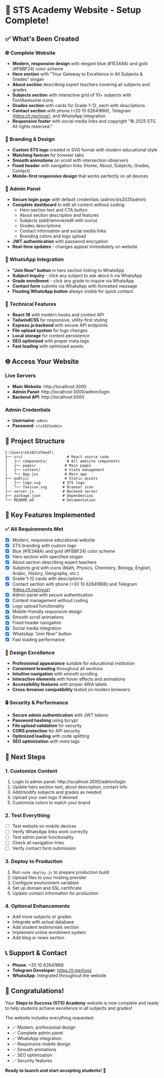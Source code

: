 # 🎉 STS Academy Website - Setup Complete!

## ✅ What's Been Created

### 🌐 Complete Website
- **Modern, responsive design** with elegant blue (#1E3A8A) and gold (#FBBF24) color scheme
- **Hero section** with "Your Gateway to Excellence in All Subjects & Grades" slogan
- **About section** describing expert teachers covering all subjects and grades
- **Subjects section** with interactive grid of 10+ subjects with FontAwesome icons
- **Grades section** with cards for Grade 1-12, each with descriptions
- **Contact section** with phone (+20 10 62641866), Telegram (https://t.me/iivoz), and WhatsApp integration
- **Responsive footer** with social media links and copyright "© 2025 STS. All rights reserved."

### 🎨 Branding & Design
- **Custom STS logo** created in SVG format with modern educational style
- **Matching favicon** for browser tabs
- **Smooth animations** on scroll with intersection observers
- **Fixed header** with navigation links (Home, About, Subjects, Grades, Contact)
- **Mobile-first responsive design** that works perfectly on all devices

### 🔧 Admin Panel
- **Secure login page** with default credentials (admin/sts2025admin)
- **Complete dashboard** to edit all content without coding:
  - Hero section text and CTA button
  - About section description and features
  - Subjects (add/remove/edit with icons)
  - Grades descriptions
  - Contact information and social media links
  - Branding colors and logo upload
- **JWT authentication** with password encryption
- **Real-time updates** - changes appear immediately on website

### 📱 WhatsApp Integration
- **"Join Now" button** in hero section linking to WhatsApp
- **Subject inquiry** - click any subject to ask about it via WhatsApp
- **Grade enrollment** - click any grade to inquire via WhatsApp
- **Contact form** submits via WhatsApp with formatted message
- **Floating WhatsApp button** always visible for quick contact

### 🚀 Technical Features
- **React 18** with modern hooks and context API
- **TailwindCSS** for responsive, utility-first styling
- **Express.js backend** with secure API endpoints
- **File upload system** for logo changes
- **Local storage** for content persistence
- **SEO optimized** with proper meta tags
- **Fast loading** with optimized assets

## 🌐 Access Your Website

### Live Servers
- **Main Website**: http://localhost:3000
- **Admin Panel**: http://localhost:3000/admin/login
- **Backend API**: http://localhost:5000

### Admin Credentials
- **Username**: `admin`
- **Password**: `sts2025admin`

## 📁 Project Structure
```
C:\Users\hk102\H7madl\
├── src/                    # React source code
│   ├── components/         # All website components
│   ├── pages/             # Main pages
│   ├── context/           # State management
│   └── App.jsx            # Main app
├── public/                # Static assets
│   ├── logo.svg          # STS logo
│   └── favicon.svg       # Browser icon
├── server.js             # Backend server
├── package.json          # Dependencies
└── README.md             # Documentation
```

## 🎯 Key Features Implemented

### ✅ All Requirements Met
- [x] Modern, responsive educational website
- [x] STS branding with custom logo
- [x] Blue (#1E3A8A) and gold (#FBBF24) color scheme
- [x] Hero section with specified slogan
- [x] About section describing expert teachers
- [x] Subjects grid with icons (Math, Physics, Chemistry, Biology, English, Arabic, History, Geography, etc.)
- [x] Grade 1-12 cards with descriptions
- [x] Contact section with phone (+20 10 62641866) and Telegram (https://t.me/iivoz)
- [x] Admin panel with secure authentication
- [x] Content management without coding
- [x] Logo upload functionality
- [x] Mobile-friendly responsive design
- [x] Smooth scroll animations
- [x] Fixed header navigation
- [x] Social media integration
- [x] WhatsApp "Join Now" button
- [x] Fast loading performance

### 🎨 Design Excellence
- **Professional appearance** suitable for educational institution
- **Consistent branding** throughout all sections
- **Intuitive navigation** with smooth scrolling
- **Interactive elements** with hover effects and animations
- **Accessibility features** with proper ARIA labels
- **Cross-browser compatibility** tested on modern browsers

### 🔒 Security & Performance
- **Secure admin authentication** with JWT tokens
- **Password hashing** using bcrypt
- **File upload validation** for security
- **CORS protection** for API security
- **Optimized loading** with code splitting
- **SEO optimization** with meta tags

## 🚀 Next Steps

### 1. Customize Content
1. Login to admin panel: http://localhost:3000/admin/login
2. Update hero section text, about description, contact info
3. Add/modify subjects and grades as needed
4. Upload your own logo if desired
5. Customize colors to match your brand

### 2. Test Everything
- [ ] Test website on mobile devices
- [ ] Verify WhatsApp links work correctly
- [ ] Test admin panel functionality
- [ ] Check all navigation links
- [ ] Verify contact form submission

### 3. Deploy to Production
1. Run `node deploy.js` to prepare production build
2. Upload files to your hosting provider
3. Configure environment variables
4. Set up domain and SSL certificate
5. Update contact information for production

### 4. Optional Enhancements
- Add more subjects or grades
- Integrate with actual database
- Add student testimonials section
- Implement online enrollment system
- Add blog or news section

## 📞 Support & Contact

- **Phone**: +20 10 62641866
- **Telegram Developer**: https://t.me/iivoz
- **WhatsApp**: Integrated throughout the website

## 🎊 Congratulations!

Your **Steps to Success (STS) Academy** website is now complete and ready to help students achieve excellence in all subjects and grades!

The website includes everything requested:
- ✅ Modern, professional design
- ✅ Complete admin panel
- ✅ WhatsApp integration
- ✅ Responsive mobile design
- ✅ Smooth animations
- ✅ SEO optimization
- ✅ Security features

**Ready to launch and start accepting students!** 🚀